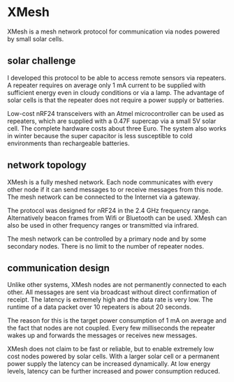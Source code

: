 # XMesh

XMesh is a mesh network protocol for communication via nodes powered by small solar cells.

## solar challenge

I developed this protocol to be able to access remote sensors via repeaters. A repeater requires on average only 1 mA current to be supplied with sufficient energy even in cloudy conditions or via a lamp. The advantage of solar cells is that the repeater does not require a power supply or batteries.

Low-cost nRF24 transceivers with an Atmel microcontroller can be used as repeaters, which are supplied with a 0.47F supercap via a small 5V solar cell. The complete hardware costs about three Euro. The system also works in winter because the super capacitor is less susceptible to cold environments than rechargeable batteries.

## network topology

XMesh is a fully meshed network. Each node communicates with every other node if it can send messages to or receive messages from this node. The mesh network can be connected to the Internet via a gateway.

The protocol was designed for nRF24 in the 2.4 GHz frequency range. Alternatively beacon frames from Wifi or Bluetooth can be used. XMesh can also be used in other frequency ranges or transmitted via infrared.

The mesh network can be controlled by a primary node and by some secondary nodes. There is no limit to the number of repeater nodes. 

## communication design

Unlike other systems, XMesh nodes are not permanently connected to each other. All messages are sent via broadcast without direct confirmation of receipt. The latency is extremely high and the data rate is very low.  The runtime of a data packet over 10 repeaters is about 20 seconds.

The reason for this is the target power consumption of 1 mA on average and the fact that nodes are not coupled.  Every few milliseconds the repeater wakes up and forwards the messages or receives new messages.

XMesh does not claim to be fast or reliable, but to enable extremely low cost nodes powered by solar cells.  With a larger solar cell or a permanent power supply the latency can be increased dynamically. At low energy levels, latency can be further increased and power consumption reduced.
